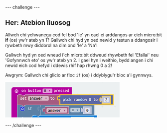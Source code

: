 --- challenge ---

## Her: Atebion lluosog

Allwch chi ychwanegu cod fel bod 'Ie' yn cael ei arddangos ar eich micro:bit **if** (os) yw'r ateb yn 1? Gallwch chi hyd yn oed newid y testun a ddangosir i rywbeth mwy diddorol na dim ond 'Ie' a 'Na'!

Gallwch hyd yn oed wneud i'ch micro:bit ddweud rhywbeth fel 'Efallai' neu 'Gofynnwch eto' os yw'r ateb yn 2. I gael hyn i weithio, bydd angen i chi newid eich cod hefyd i ddewis rhif hap rhwng 0 a 2!

Awgrym: Gallwch chi glicio ar floc `if` (os) i ddyblygu'r bloc a'i gynnwys.

![sgrinlun](images/fortune-random-2.png)

--- /challenge ---